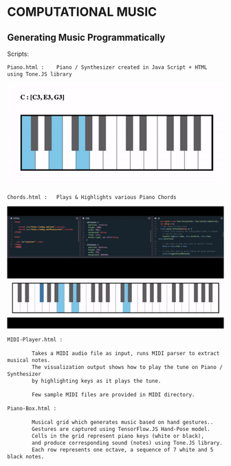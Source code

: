 
#		COMPUTATIONAL MUSIC

## Generating Music Programmatically

Scripts:

	Piano.html : 	Piano / Synthesizer created in Java Script + HTML using Tone.JS library

![Chords Demo](demos/chords.gif)

	Chords.html : 	Plays & Highlights various Piano Chords

![MIDI Demo](demos/MIDI.gif)

	MIDI-Player.html :

			Takes a MIDI audio file as input, runs MIDI parser to extract musical notes.
			The visualization output shows how to play the tune on Piano / Synthesizer
			by highlighting keys as it plays the tune.

			Few sample MIDI files are provided in MIDI directory.

	Piano-Box.html :

			Musical grid which generates music based on hand gestures..
			Gestures are captured using TensorFlow.JS Hand-Pose model.
			Cells in the grid represent piano keys (white or black),
			and produce corresponding sound (notes) using Tone.JS library.
			Each row represents one octave, a sequence of 7 white and 5 black notes.
